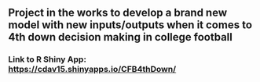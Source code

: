 ## Project in the works to develop a brand new model with new inputs/outputs when it comes to 4th down decision making in college football
### Link to R Shiny App: https://cdav15.shinyapps.io/CFB4thDown/


